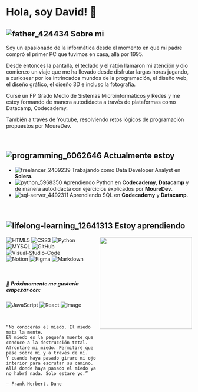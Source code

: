 # Hola, soy David! :wave:
## ![father_424434](https://github.com/davidlopean/davidlopean/assets/141661643/980ac797-f923-4647-ab0d-87450ea4f53d) Sobre mi

<p>Soy un apasionado de la informática desde el momento en que mi padre compró el primer PC que tuvimos en casa, allá por 1995.</p>
<p>Desde entonces la pantalla, el teclado y el ratón llamaron mi atención y dio comienzo un viaje que me ha llevado desde disfrutar largas horas jugando, a curiosear por los intrincados mundos de la programación, el diseño web, el diseño gráfico, el diseño 3D e incluso la fotografía.</p>
<p>Cursé un FP Grado Medio de Sistemas Microinformáticos y Redes y me estoy formando de manera autodidacta a través de plataformas como Datacamp, Codecademy. </p>
<p>También a través de Youtube, resolviendo retos lógicos de programación propuestos por MoureDev.</p>
<br>

## ![programming_6062646](https://github.com/davidlopean/davidlopean/assets/141661643/975bbc37-c889-4cdf-9002-0bfb7a4f8681) Actualmente estoy
- ![freelancer_2409239](https://github.com/davidlopean/davidlopean/assets/141661643/66b3311d-a464-4950-be75-beee9a1ef368) Trabajando como Data Developer Analyst en **Solera**.
- ![python_5968350](https://github.com/davidlopean/davidlopean/assets/141661643/f25e19d6-b513-40e5-882a-a9255df71bc0) Aprendiendo Python en **Codecademy**, **Datacamp** y de manera autodidacta con ejercicios explicados por **MoureDev**.
- ![sql-server_4492311](https://github.com/davidlopean/davidlopean/assets/141661643/3811a46a-abb8-4059-8ffe-85fe1c3b98d0) Aprendiendo SQL en **Codecademy** y **Datacamp**.
<br><br><br>

## ![lifelong-learning_12641313](https://github.com/davidlopean/davidlopean/assets/141661643/e5cfd187-a702-4520-bf70-f7dea7b032f8) Estoy aprendiendo
<!-- Imagen: persona en varios computadores -->
<picture> <img align="right" src="https://github.com/7oSkaaa/7oSkaaa/blob/main/Images/Right_Side.gif?raw=true" width = 250px></picture>

![HTML5](https://img.shields.io/badge/HTML5-E34F26?style=for-the-badge&logo=html5&logoColor=white)
![CSS3](https://img.shields.io/badge/CSS3-1572B6?style=for-the-badge&logo=css3&logoColor=white)
![Python](https://img.shields.io/badge/python-3670A0?style=for-the-badge&logo=python&logoColor=ffdd54)
![MYSQL](https://img.shields.io/badge/MySQL-00000F?style=for-the-badge&logo=mysql&logoColor=white)
![GitHub](https://img.shields.io/badge/GitHub-100000?style=for-the-badge&logo=github&logoColor=white)
![Visual-Studio-Code](https://img.shields.io/badge/Visual_Studio_Code-0078D4?style=for-the-badge&logo=visual%20studio%20code&logoColor=white) <br>
![Notion](https://img.shields.io/badge/Notion-000000?style=for-the-badge&logo=notion&logoColor=white)
![Figma](https://img.shields.io/badge/Figma-F24E1E?style=for-the-badge&logo=figma&logoColor=white)
![Markdown](https://img.shields.io/badge/markdown-%23000000.svg?style=for-the-badge&logo=markdown&logoColor=white)




<br>

##### 👀 Próximamente me gustaría empezar con:

![JavaScript](https://img.shields.io/badge/JavaScript-F7DF1E?style=for-the-badge&logo=javascript&logoColor=black)
![React](https://img.shields.io/badge/React-20232A?style=for-the-badge&logo=react&logoColor=61DAFB)
![image](https://github.com/davidlopean/davidlopean/assets/141661643/1a45251d-7c21-4b7a-8676-fb1201dc473c)


<br>


```
“No conocerás el miedo. El miedo mata la mente.
El miedo es la pequeña muerte que conduce a la destrucción total.
Afrontaré mi miedo. Permitiré que pase sobre mí y a través de mí.
Y cuando haya pasado girare mi ojo interior para escrutar su camino.
Allá donde haya pasado el miedo ya no habrá nada. Solo estare yo.”

― Frank Herbert, Dune
```
